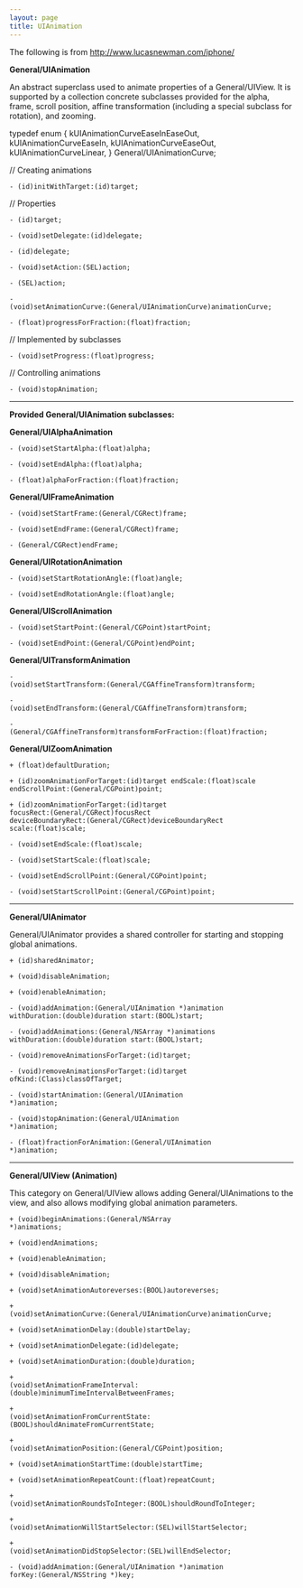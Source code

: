 ```yaml
---
layout: page
title: UIAnimation
---
```




The following is from http://www.lucasnewman.com/iphone/

**General/UIAnimation**

An abstract superclass used to animate properties of a General/UIView. It is supported by a collection concrete subclasses provided for the alpha, frame, scroll position, affine transformation (including a special subclass for rotation), and zooming.

    
typedef enum {
    kUIAnimationCurveEaseInEaseOut,
    kUIAnimationCurveEaseIn,
    kUIAnimationCurveEaseOut,
    kUIAnimationCurveLinear,
} General/UIAnimationCurve;


// Creating animations

<code>- (id)initWithTarget:(id)target;</code>

// Properties

<code>- (id)target;</code>

<code>- (void)setDelegate:(id)delegate;</code>

<code>- (id)delegate;</code>

<code>- (void)setAction:(SEL)action;</code>

<code>- (SEL)action;</code>

<code>- (void)setAnimationCurve:(General/UIAnimationCurve)animationCurve;</code>

<code>- (float)progressForFraction:(float)fraction;</code>

// Implemented by subclasses

<code>- (void)setProgress:(float)progress;</code>

// Controlling animations

<code>- (void)stopAnimation;</code>

----

**Provided General/UIAnimation subclasses:**

**General/UIAlphaAnimation**

<code>- (void)setStartAlpha:(float)alpha;</code>

<code>- (void)setEndAlpha:(float)alpha;</code>

<code>- (float)alphaForFraction:(float)fraction;</code>

**General/UIFrameAnimation**

<code>- (void)setStartFrame:(General/CGRect)frame;</code>

<code>- (void)setEndFrame:(General/CGRect)frame;</code>

<code>- (General/CGRect)endFrame;</code>

**General/UIRotationAnimation**

<code>- (void)setStartRotationAngle:(float)angle;</code>

<code>- (void)setEndRotationAngle:(float)angle;</code>

**General/UIScrollAnimation**

<code>- (void)setStartPoint:(General/CGPoint)startPoint;</code>

<code>- (void)setEndPoint:(General/CGPoint)endPoint;</code>

**General/UITransformAnimation**

<code>- (void)setStartTransform:(General/CGAffineTransform)transform;</code>

<code>- (void)setEndTransform:(General/CGAffineTransform)transform;</code>

<code>- (General/CGAffineTransform)transformForFraction:(float)fraction;</code>

**General/UIZoomAnimation**

<code>+ (float)defaultDuration;</code>

<code>+ (id)zoomAnimationForTarget:(id)target endScale:(float)scale endScrollPoint:(General/CGPoint)point;</code>

<code>+ (id)zoomAnimationForTarget:(id)target focusRect:(General/CGRect)focusRect deviceBoundaryRect:(General/CGRect)deviceBoundaryRect scale:(float)scale;</code>

<code>- (void)setEndScale:(float)scale;</code>

<code>- (void)setStartScale:(float)scale;</code>

<code>- (void)setEndScrollPoint:(General/CGPoint)point;</code>

<code>- (void)setStartScrollPoint:(General/CGPoint)point;</code>

----

**General/UIAnimator**

General/UIAnimator provides a shared controller for starting and stopping global animations.

<code>+ (id)sharedAnimator;</code>

<code>+ (void)disableAnimation;</code>

<code>+ (void)enableAnimation;</code>

<code>- (void)addAnimation:(General/UIAnimation *)animation withDuration:(double)duration start:(BOOL)start;</code>

<code>- (void)addAnimations:(General/NSArray *)animations withDuration:(double)duration start:(BOOL)start;</code>

<code>- (void)removeAnimationsForTarget:(id)target;</code>

<code>- (void)removeAnimationsForTarget:(id)target ofKind:(Class)classOfTarget;</code>

<code>- (void)startAnimation:(General/UIAnimation *)animation;</code>

<code>- (void)stopAnimation:(General/UIAnimation *)animation;</code>

<code>- (float)fractionForAnimation:(General/UIAnimation *)animation;</code>

----

**General/UIView (Animation)**

This category on General/UIView allows adding General/UIAnimations to the view, and also allows modifying global animation parameters.

<code>+ (void)beginAnimations:(General/NSArray *)animations;</code>

<code>+ (void)endAnimations;</code>

<code>+ (void)enableAnimation;</code>

<code>+ (void)disableAnimation;</code>

<code>+ (void)setAnimationAutoreverses:(BOOL)autoreverses;</code>

<code>+ (void)setAnimationCurve:(General/UIAnimationCurve)animationCurve;</code>

<code>+ (void)setAnimationDelay:(double)startDelay;</code>

<code>+ (void)setAnimationDelegate:(id)delegate;</code>

<code>+ (void)setAnimationDuration:(double)duration;</code>

<code>+ (void)setAnimationFrameInterval:(double)minimumTimeIntervalBetweenFrames;</code>

<code>+ (void)setAnimationFromCurrentState:(BOOL)shouldAnimateFromCurrentState;</code>

<code>+ (void)setAnimationPosition:(General/CGPoint)position;</code>

<code>+ (void)setAnimationStartTime:(double)startTime;</code>

<code>+ (void)setAnimationRepeatCount:(float)repeatCount;</code>

<code>+ (void)setAnimationRoundsToInteger:(BOOL)shouldRoundToInteger;</code>

<code>+ (void)setAnimationWillStartSelector:(SEL)willStartSelector;</code>

<code>+ (void)setAnimationDidStopSelector:(SEL)willEndSelector;</code>

<code>- (void)addAnimation:(General/UIAnimation *)animation forKey:(General/NSString *)key;</code>
